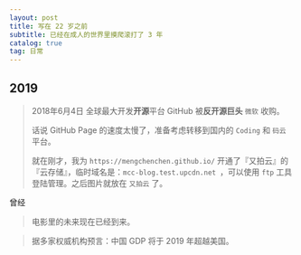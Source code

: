 ```yaml
---
layout: post
title: 写在 22 岁之前
subtitle: 已经在成人的世界里摸爬滚打了 3 年
catalog: true
tag: 日常
---
```


## 2019

> 2018年6月4日  全球最大开发**开源**平台 GitHub 被**反开源巨头** `微软` 收购。
>
> 话说 GitHub Page 的速度太慢了，准备考虑转移到国内的 `Coding` 和 `码云` 平台。
>
> 就在刚才，我为 `https://mengchenchen.github.io/` 开通了『又拍云』的『云存储』，临时域名是：`mcc-blog.test.upcdn.net `，可以使用 `ftp` 工具登陆管理。之后图片就放在 `又拍云` 了。

曾经

> 电影里的未来现在已经到来。

> 据多家权威机构预言：中国 GDP 将于 2019 年超越美国。

